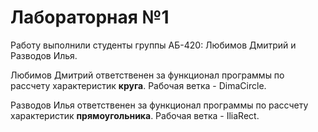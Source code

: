 # Лабораторная №1

Работу выполнили студенты группы АБ-420: Любимов Дмитрий и Разводов Илья.

Любимов Дмитрий ответственен за функционал программы по рассчету характеристик **круга**. Рабочая ветка - DimaCircle.

Разводов Илья ответственен за функционал программы по рассчету характеристик **прямоугольника**. Рабочая ветка - IliaRect.
